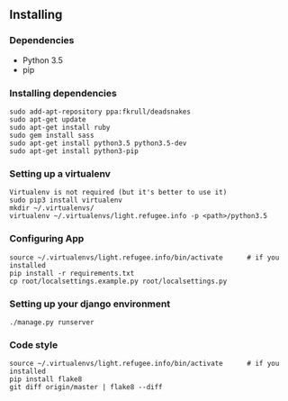 Installing
----------------------

### Dependencies
+ Python 3.5
+ pip

### Installing dependencies
    sudo add-apt-repository ppa:fkrull/deadsnakes
    sudo apt-get update
    sudo apt-get install ruby
    sudo gem install sass
    sudo apt-get install python3.5 python3.5-dev
    sudo apt-get install python3-pip

### Setting up a virtualenv
    Virtualenv is not required (but it's better to use it)
    sudo pip3 install virtualenv
    mkdir ~/.virtualenvs/
    virtualenv ~/.virtualenvs/light.refugee.info -p <path>/python3.5

### Configuring App
    source ~/.virtualenvs/light.refugee.info/bin/activate      # if you installed
    pip install -r requirements.txt
    cp root/localsettings.example.py root/localsettings.py

### Setting up your django environment
    ./manage.py runserver

### Code style
    source ~/.virtualenvs/light.refugee.info/bin/activate      # if you installed
    pip install flake8
    git diff origin/master | flake8 --diff

